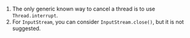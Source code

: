  1. The only generic known way to cancel a thread is to use `Thread.interrupt`.
 2. For `InputStream`, you can consider `InputStream.close()`, but it is not suggested.
